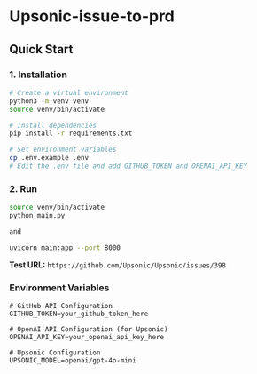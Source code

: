 # Upsonic-issue-to-prd

## Quick Start

### 1. Installation

```bash
# Create a virtual environment
python3 -m venv venv
source venv/bin/activate

# Install dependencies
pip install -r requirements.txt

# Set environment variables
cp .env.example .env
# Edit the .env file and add GITHUB_TOKEN and OPENAI_API_KEY
```

### 2. Run

```bash
source venv/bin/activate
python main.py

and

uvicorn main:app --port 8000
```

**Test URL:** `https://github.com/Upsonic/Upsonic/issues/398`


### Environment Variables

```env
# GitHub API Configuration
GITHUB_TOKEN=your_github_token_here

# OpenAI API Configuration (for Upsonic)
OPENAI_API_KEY=your_openai_api_key_here

# Upsonic Configuration
UPSONIC_MODEL=openai/gpt-4o-mini
```
